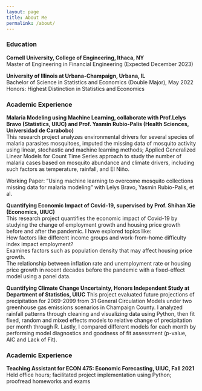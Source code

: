 ```yaml
---
layout: page
title: About Me
permalink: /about/
---
```


### Education
**Cornell University, College of Engineering, Ithaca, NY** \
Master of Engineering in Financial Engineering (Expected December 2023)

**University of Illinois at Urbana-Champaign, Urbana, IL** \
Bachelor of Science in Statistics and Economics (Double Major), May 2022 \
Honors: Highest Distinction in Statistics and Economics


### Academic Experience

**Malaria Modeling using Machine Learning, collaborate with Prof.Lelys Bravo (Statistics, UIUC) and Prof. Yasmin Rubio-Palis (Health Sciences, Universidad de Carabobo)** \
This research project analyzes environmental drivers for several species of malaria parasites mosquitoes, imputed the missing data of mosquito activity using linear, stochastic and machine learning methods; Applied Generalized Linear Models for Count Time Series approach to study the number of malaria cases based on mosquito abundance and climate drivers, including such factors as temperature, rainfall, and El Niño.

Working Paper: “Using machine learning to overcome mosquito collections missing data for malaria modeling” with Lelys Bravo, Yasmin Rubio-Palis, et al.


**Quantifying Economic Impact of Covid-19, supervised by Prof. Shihan Xie (Economics, UIUC)** \
This research project quantifies the economic impact of Covid-19 by studying the change of employment growth and housing price growth before and after the pandemic. I have explored topics like: \
How factors like different income groups and work-from-home difficulty index impact employment? \
Examines factors such as population density that may affect housing price growth. \
The relationship between inflation rate and unemployment rate or housing price growth in recent decades before the pandemic with a fixed-effect model using a panel data.



**Quantifying Climate Change Uncertainty, Honors Independent Study at Department of Statistics, UIUC**
This project evaluated future projections of precipitation for 2069-2099 from 31 General Circulation Models under two greenhouse gas emissions scenarios in Champaign County. I analyzed rainfall patterns through cleaning and visualizing data using Python, then fit fixed, random and mixed effects models to relative change of precipitation per month through R. Lastly, I compared different models for each month by performing model diagnostics and goodness of fit assessment (p-value, AIC and Lack of Fit).


### Academic Experience
**Teaching Assistant for ECON 475: Economic Forecasting, UIUC, Fall 2021**
Held office hours; facilitated project implementation using Python; proofread homeworks and exams


